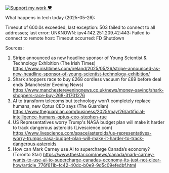 [![Support my work ❤️](https://img.shields.io/badge/Support%20my%20work%20❤️-orange?style=for-the-badge&logo=patreon&logoColor=white)](https://www.patreon.com/c/orobocigano)

What happens in tech today (2025-05-26):

Timeout of 600.0s exceeded, last exception: 503 failed to connect to all addresses; last error: UNKNOWN: ipv4:142.251.209.42:443: Failed to connect to remote host: Timeout occurred: FD Shutdown

Sources:
1. Stripe announced as new headline sponsor of Young Scientist & Technology Exhibition (The Irish Times)
   https://www.irishtimes.com/ireland/2025/05/26/stripe-announced-as-new-headline-sponsor-of-young-scientist-technology-exhibition/
2. Shark shoppers race to buy £268 cordless vacuum for £89 before deal ends (Manchester Evening News)
   https://www.manchestereveningnews.co.uk/news/money-saving/shark-shoppers-race-buy-268-31701276
3. AI to transform telecoms but technology won’t completely replace humans, new Optus CEO says (The Guardian)
   https://www.theguardian.com/business/2025/may/26/artificial-intelligence-humans-optus-ceo-stephen-rue
4. US Representatives worry Trump's NASA budget plan will make it harder to track dangerous asteroids (Livescience.com)
   https://www.livescience.com/space/asteroids/us-representatives-worry-trumps-nasa-budget-plan-will-make-it-harder-to-track-dangerous-asteroids
5. How can Mark Carney use AI to supercharge Canada’s economy? (Toronto Star)
   https://www.thestar.com/news/canada/mark-carney-wants-to-use-ai-to-supercharge-canadas-economy-its-just-not-clear-how/article_776f611b-fc42-40dc-b0e9-9d5c09efedbf.html